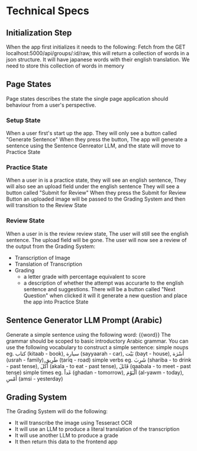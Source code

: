 # Technical Specs


## Initialization Step
When the app first initializes it needs to the following:
Fetch from the GET localhost:5000/api/groups/:id/raw, this will return a collection of words in a json structure. It will have japanese words with their english translation. We need to store this collection of words in memory

## Page States

Page states describes the state the single page application should behaviour from a user's perspective. 

### Setup State
When a user first's start up the app.
They will only see a button called "Generate Sentence"
When they press the button, The app will generate a sentence using
the Sentence Genreator LLM, and the state will move to Practice State

### Practice State
When a user in is a practice state,
they will see an english sentence,
They will also see an upload field under the english sentence
They will see a button called "Submit for Review"
When they press the Submit for Review Button an uploaded image
will be passed to the Grading System and then will transition to the Review State

### Review State
 When a user in is the review review state,
 The user will still see the english sentence.
 The upload field will be gone.
 The user will now see a review of the output from the Grading System:
- Transcription of Image
- Translation of Transcription
- Grading
  - a letter grade with percentage equivalent to score
  - a description of whether the attempt was accurarte to the english sentence and suggestions.
There will be a button called "Next Question" when clicked
it will it generate a new question and place the app into Practice State


## Sentence Generator LLM Prompt (Arabic)
Generate a simple sentence using the following word: {{word}}
The grammar should be scoped to basic introductory Arabic grammar.
You can use the following vocabulary to construct a simple sentence:
simple nouns eg. كتاب (kitaab - book), سيارة (sayyaarah - car), بَيْت (bayt - house),
أُسْرَة (usrah - family),طَرِيق (ṭarīq - road)
simple verbs eg. شَرِبَ (shariba - to drink - past tense), أَكَلَ (akala - to eat - past tense), قَابَلَ (qaabala - to meet - past tense)
simple times eg. غَداً (ghadan - tomorrow), اَلْيَوْمَ (al-yawm - today), أَمْسِ (amsi - yesterday)

## Grading System
The Grading System will do the following:
- It will transcribe the image using Tesseract OCR
- It will use an LLM to produce a literal translation of the transcription
- It will use another LLM to produce a grade
- It then return this data to the frontend app